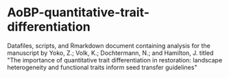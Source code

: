 # AoBP-quantitative-trait-differentiation
Datafiles, scripts, and Rmarkdown document containing analysis for the manuscript by Yoko, Z.; Volk, K.; Dochtermann, N.; and Hamilton, J. titled "The importance of quantitative trait differentiation in restoration: landscape heterogeneity and functional traits inform seed transfer guidelines"

